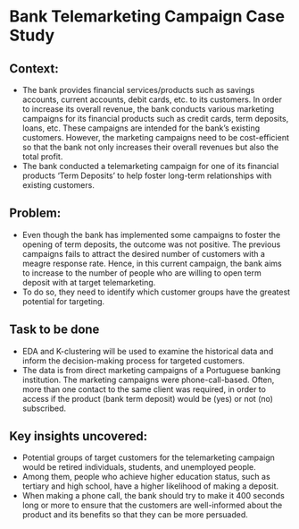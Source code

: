 # Bank Telemarketing Campaign Case Study

## Context:
* The bank provides financial services/products such as savings accounts, current accounts, debit cards, etc. to its customers. In order to increase its overall revenue, the bank conducts various marketing campaigns for its financial products such as credit cards, term deposits, loans, etc. These campaigns are intended for the bank’s existing customers. However, the marketing campaigns need to be cost-efficient so that the bank not only increases their overall revenues but also the total profit.
* The bank conducted a telemarketing campaign for one of its financial products ‘Term Deposits’ to help foster long-term relationships with existing customers.

## Problem: 
* Even though the bank has implemented some campaigns to foster the opening of term deposits, the outcome was not positive. The previous campaigns fails to attract the desired number of customers with a meagre response rate. Hence, in this current campaign, the bank aims to increase to the number of people who are willing to open term deposit with at target telemarketing.
* To do so, they need to identify which customer groups have the greatest potential for targeting.

## Task to be done
* EDA and K-clustering will be used to examine the historical data and inform the decision-making process for targeted customers.
* The data is from direct marketing campaigns of a Portuguese banking institution. The marketing campaigns were phone-call-based. Often, more than one contact to the same client was required, in order to access if the product (bank term deposit) would be (yes) or not (no) subscribed.

## Key insights uncovered: 
* Potential groups of target customers for the telemarketing campaign would be retired individuals, students, and unemployed people.
* Among them, people who achieve higher education status, such as tertiary and high school, have a higher likelihood of making a deposit.
* When making a phone call, the bank should try to make it 400 seconds long or more to ensure that the customers are well-informed about the product and its benefits so that they can be more persuaded.

